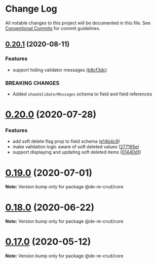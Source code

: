 # Change Log

All notable changes to this project will be documented in this file.
See [Conventional Commits](https://conventionalcommits.org) for commit guidelines.

## [0.20.1](https://github.com/DeReCrud/de-re-crud/tree/master/packages/core/compare/v0.20.0...v0.20.1) (2020-08-11)


### Features

* support hiding validator messages ([b8cf3dc](https://github.com/DeReCrud/de-re-crud/tree/master/packages/core/commit/b8cf3dc))


### BREAKING CHANGES

* Added `showValidatorMessages` schema to field and field references





# [0.20.0](https://github.com/DeReCrud/de-re-crud/tree/master/packages/core/compare/v0.19.2...v0.20.0) (2020-07-28)


### Features

* add soft delete flag prop to field schema ([e14b4c9](https://github.com/DeReCrud/de-re-crud/tree/master/packages/core/commit/e14b4c9))
* make validation logic aware of soft deleted values ([277195e](https://github.com/DeReCrud/de-re-crud/tree/master/packages/core/commit/277195e))
* support displaying and updating soft deleted items ([01440d1](https://github.com/DeReCrud/de-re-crud/tree/master/packages/core/commit/01440d1))






# [0.19.0](https://github.com/DeReCrud/de-re-crud/tree/master/packages/core/compare/v0.18.1...v0.19.0) (2020-07-01)

**Note:** Version bump only for package @de-re-crud/core






# [0.18.0](https://github.com/DeReCrud/de-re-crud/tree/master/packages/core/compare/v0.17.5...v0.18.0) (2020-06-22)

**Note:** Version bump only for package @de-re-crud/core





# [0.17.0](https://github.com/DeReCrud/de-re-crud/tree/master/packages/core/compare/v0.16.8...v0.17.0) (2020-05-12)

**Note:** Version bump only for package @de-re-crud/core
